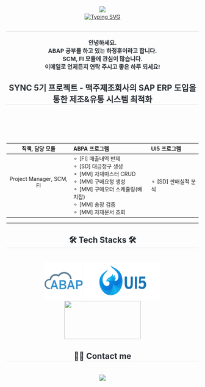 <div align= "center">
    <img src="https://capsule-render.vercel.app/api?type=waving&color=0:610085,100:eb0000&height=240&text=Kyle's%20Github&animation=twinkling&fontColor=ffffff&fontSize=70" />
    </div>
    <div align= "center"> 
    <a href="https://git.io/typing-svg"><img src="https://readme-typing-svg.demolab.com?font=Sour+Gummy&weight=300&size=35&pause=1000&width=435&lines=ABAP+%2F+UI5+Developer" alt="Typing SVG" /></a>
    </div>
    <div align= "center"> 
    <h2 style="border-bottom: 1px solid #d8dee4; color: #282d33;">  </h2>  
    <div style="font-weight: 700; font-size: 15px; text-align: center; color: #282d33;"> 
    안녕하세요.
    <br/>ABAP 공부를 하고 있는 하정훈이라고 합니다. 
    <br/>SCM, FI 모듈에 관심이 많습니다.
    <br/>이메일로 언제든지 연락 주시고 좋은 하루 되세요! </div> 
    <h2 style="border-bottom: 1px solid #d8dee4; color: #282d33;"> SYNC 5기 프로젝트 - 맥주제조회사의 SAP ERP 도입을 통한 제조&유통 시스템 최적화 </h2> <br> 
    <br>
    <br> 
    <br> 
    
| 직책, 담당 모듈 | ABPA 프로그램 | UI5 프로그램 |
|:-------------:|:-------------------|:------------|
| Project Manager, SCM, FI<br><br>| ⚬ [FI] 매출내역 반제<br>⚬ [SD] 대금청구 생성<br>⚬ [MM] 자재마스터 CRUD<br>⚬ [MM] 구매요청 생성<br>⚬ [MM] 구매오더 스케쥴링(배치잡)<br>⚬ [MM] 송장 검증 <br>⚬ [MM] 자재문서 조회| ⚬ [SD] 판매실적 분석|



<hr>
    <div align= "center">
    <h2 style="border-bottom: 1px solid #d8dee4; color: #282d33;"> 🛠️ Tech Stacks 🛠️ </h2> <br> 
    <img src="https://raw.githubusercontent.com/github/explore/339de3fa1bceb3fe3eda8c8220bccc706057203f/topics/abap/abap.png" width="100" height="100"/>
    <img src="https://raw.githubusercontent.com/SAP/ui5-tooling/main/docs/images/UI5_logo_wide.png" width="200" height="100"/>
    <img src="https://camo.githubusercontent.com/f00510bff7767534a06101e3bfdebfc84bb25299ef1868f6bca1adf51f99ed68/68747470733a2f2f646264622e696f2f6d656469612f6c6f676f732f68616e612e706e67" width="200" height="100"/>
    <div style="margin: 0 auto; text-align: center;" align= "center"> </div>
    </div>
    <div align= "center">
    <h2 style="border-bottom: 1px solid #d8dee4; color: #282d33;"> 🧑‍💻 Contact me </h2> <br> 
    <div align= "center"> <a href=mailto:wazeha23@gmail.com> <img src="https://img.shields.io/badge/Gmail-EA4335?style=plastic&logo=Gmail&logoColor=white&link=mailto:wazeha23@gmail.com"> </a>
          </div>  <br> 
    <div align= "center">  </div> 
    </div>
